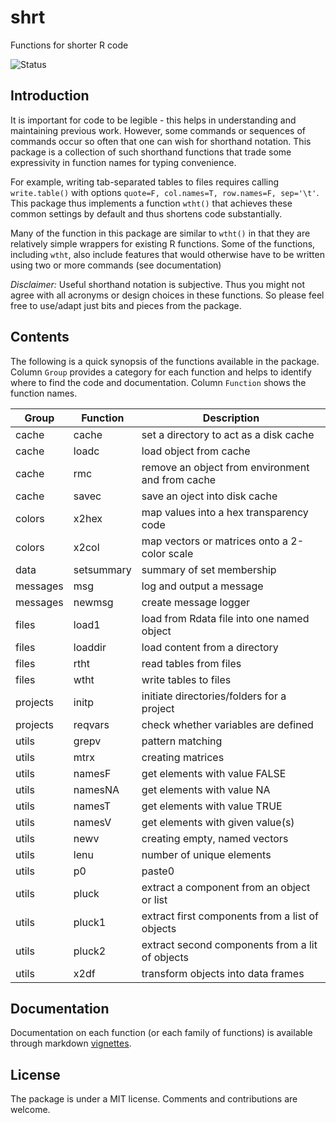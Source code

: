 # shrt
Functions for shorter R code

![Status](https://travis-ci.org/tkonopka/shrt.svg?branch=master)


## Introduction

It is important for code to be legible - this helps in understanding
and maintaining previous work. However, some commands or sequences of 
commands occur so often that one can wish for shorthand notation. 
This package is a collection of such shorthand functions that trade some
expressivity in function names for typing convenience.

For example, writing tab-separated tables to files requires calling `write.table()` 
with options `quote=F, col.names=T, row.names=F, sep='\t'`. This package thus 
implements a function `wtht()` that achieves these common settings by default 
and thus shortens code substantially. 

Many of the function in this package are similar to `wtht()` in that they 
are relatively simple wrappers for existing R functions. Some of the functions, 
including `wtht`, also include features that would otherwise have to be written 
using two or more commands (see documentation)

*Disclaimer:* Useful shorthand notation is subjective. Thus you might not 
agree with all acronyms or design choices in these functions. So please 
feel free to use/adapt just bits and pieces from the package.


## Contents

The following is a quick synopsis of the functions available in the package. 
Column `Group` provides a category for each function and helps to identify where 
to find the code and documentation. Column `Function` shows the function names. 

 Group | Function | Description 
 --- | --- | ---
 cache | cache | set a directory to act as a disk cache
 cache | loadc | load object from cache
 cache | rmc | remove an object from environment and from cache
 cache | savec | save an oject into disk cache
 colors | x2hex | map values into a hex transparency code
 colors | x2col | map vectors or matrices onto a 2-color scale
 data | setsummary | summary of set membership
 messages | msg | log and output a message 
 messages | newmsg | create message logger 
 files | load1 | load from Rdata file into one named object
 files | loaddir | load content from a directory
 files | rtht | read tables from files 
 files | wtht | write tables to files 
 projects | initp | initiate directories/folders for a project
 projects | reqvars | check whether variables are defined
 utils | grepv | pattern matching 
 utils | mtrx | creating matrices 
 utils | namesF | get elements with value FALSE
 utils | namesNA | get elements with value NA
 utils | namesT | get elements with value TRUE
 utils | namesV | get elements with given value(s)
 utils | newv | creating empty, named vectors 
 utils | lenu | number of unique elements
 utils | p0 | paste0
 utils | pluck | extract a component from an object or list
 utils | pluck1 | extract first components from a list of objects
 utils | pluck2 | extract second components from a lit of objects
 utils | x2df | transform objects into data frames



## Documentation

Documentation on each function (or each family of functions) is available through 
markdown [vignettes](https://github.com/tkonopka/shrt/tree/master/inst/doc).


## License

The package is under a MIT license. Comments and contributions are welcome. 

